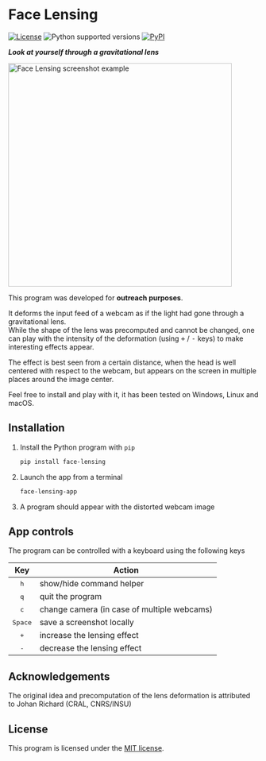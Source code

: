 Face Lensing
============

[![License][license-badge]](LICENSE) ![Python supported versions][pyversion-badge] [![PyPI][pypi-badge]][pypi]

___Look at yourself through a gravitational lens___

<img alt="Face Lensing screenshot example" src="example2.jpg" height=450px>

This program was developed for **outreach purposes**.

It deforms the input feed of a webcam as if the light had gone through a gravitational lens.  
While the shape of the lens was precomputed and cannot be changed, one can play with the intensity of the deformation (using <kbd>+</kbd> / <kbd>-</kbd> keys) to make interesting effects appear.

The effect is best seen from a certain distance, when the head is well centered with respect to the webcam, but appears on the screen in multiple places around the image center.

Feel free to install and play with it, it has been tested on Windows, Linux and macOS.

Installation
------------

1. Install the Python program with `pip`
    ```sh
    pip install face-lensing
    ```
2. Launch the app from a terminal
    ```sh
    face-lensing-app
    ```
3. A program should appear with the distorted webcam image


App controls
------------

The program can be controlled with a keyboard using the following keys

|       Key        | Action                                      |
| :--------------: | ------------------------------------------- |
|   <kbd>h</kbd>   | show/hide command helper                    |
|   <kbd>q</kbd>   | quit the program                            |
|   <kbd>c</kbd>   | change camera (in case of multiple webcams) |
| <kbd>Space</kbd> | save a screenshot locally                   |
|   <kbd>+</kbd>   | increase the lensing effect                 |
|   <kbd>-</kbd>   | decrease the lensing effect                 |


Acknowledgements
----------------

The original idea and precomputation of the lens deformation is attributed to Johan Richard (CRAL, CNRS/INSU)

License
-------

This program is licensed under the [MIT license](LICENSE).

[license-badge]: https://img.shields.io/github/license/aboucaud/face_lensing?color=blue
[pyversion-badge]: https://img.shields.io/pypi/pyversions/face_lensing?color=yellow&logo=pypi
[pypi-badge]: https://badge.fury.io/py/face_lensing.svg
[pypi]: https://pypi.org/project/face_lensing/
